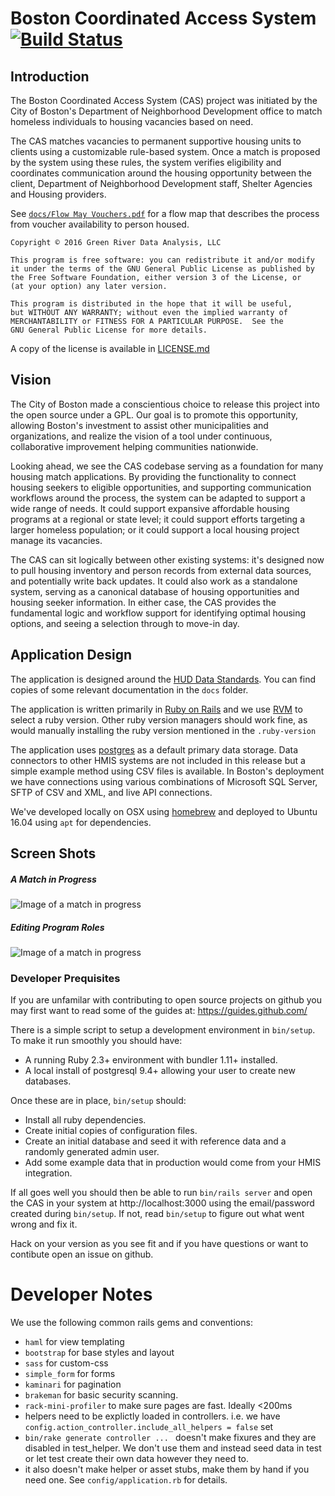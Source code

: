 # Boston Coordinated Access System [![Build Status](https://travis-ci.org/greenriver/boston-cas.svg?branch=master)](https://travis-ci.org/greenriver/boston-cas)

## Introduction
The Boston Coordinated Access System (CAS) project was initiated by the City of Boston's Department of Neighborhood Development office to match homeless individuals to housing vacancies based on need.

The CAS matches vacancies to permanent supportive housing units to clients using a customizable rule-based system. Once a match is proposed by the system using these rules, the system verifies eligibility and coordinates communication around the housing opportunity between the client, Department of Neighborhood Development staff, Shelter Agencies and Housing providers.

See [`docs/Flow May Vouchers.pdf`](https://github.com/greenriver/boston-cas/raw/master/docs/Flow%20Map%20Vouchers.pdf) for a flow map that describes the process from voucher availability to person housed.

```
Copyright © 2016 Green River Data Analysis, LLC

This program is free software: you can redistribute it and/or modify
it under the terms of the GNU General Public License as published by
the Free Software Foundation, either version 3 of the License, or
(at your option) any later version.

This program is distributed in the hope that it will be useful,
but WITHOUT ANY WARRANTY; without even the implied warranty of
MERCHANTABILITY or FITNESS FOR A PARTICULAR PURPOSE.  See the
GNU General Public License for more details.
```

A copy of the license is available in [LICENSE.md](https://github.com/greenriver/boston-cas/blob/master/LICENSE.md)

## Vision

The City of Boston made a conscientious choice to release this project into the open source under a GPL. Our goal is to promote this opportunity, allowing Boston's investment to assist other municipalities and organizations, and realize the vision of a tool under continuous, collaborative improvement helping communities nationwide.

Looking ahead, we see the CAS codebase serving as a foundation for many housing match applications. By providing the functionality to connect housing seekers to eligible opportunities, and supporting communication workflows around the process, the system can be adapted to support a wide range of needs.  It could support expansive affordable housing programs at a regional or state level; it could support efforts targeting a larger homeless population; or it could support a local housing project manage its vacancies.

The CAS can sit logically between other existing systems: it's designed now to pull housing inventory and person records from external data sources, and potentially write back updates. It could also work as a standalone system, serving as a canonical database of housing opportunities and housing seeker information. In either case, the CAS provides the fundamental logic and workflow support for identifying optimal housing options, and seeing a selection through to move-in day.

## Application Design

The application is designed around the [HUD Data Standards](https://www.hudexchange.info/programs/hmis/hmis-data-and-technical-standards/). You can find copies of some relevant documentation in the `docs` folder.

The application is written primarily in [Ruby on Rails](http://rubyonrails.org) and we use [RVM](https://rvm.io/) to select a ruby version. Other ruby version managers should work fine, as would manually installing the ruby version mentioned in the `.ruby-version`

The application uses [postgres](https://www.postgresql.org/) as a default primary data storage. Data connectors to other HMIS systems are not included in this release but a simple example method using CSV files is available. In Boston's deployment we have connections using various combinations of Microsoft SQL Server, SFTP of CSV and XML, and live API connections.

We've developed locally on OSX using [homebrew](http://brew.sh/) and deployed to Ubuntu 16.04 using `apt` for dependencies.

## Screen Shots
##### A Match in Progress
![Image of a match in progress](https://github.com/greenriver/boston-cas/blob/master/docs/screenshots/match-detail.png)
##### Editing Program Roles
![Image of a match in progress](https://github.com/greenriver/boston-cas/blob/master/docs/screenshots/rules-editing.png)

### Developer Prequisites

If you are unfamilar with contributing to open source projects on github you may first want to read some of the guides at:  https://guides.github.com/

There is a simple script to setup a development environment in `bin/setup`. To make it run smoothly you should have:

* A running Ruby 2.3+ environment with bundler 1.11+ installed.
* A local install of postgresql 9.4+ allowing your user to create new databases.

Once these are in place, `bin/setup` should:

* Install all ruby dependencies.
* Create initial copies of configuration files.
* Create an initial database and seed it with reference data and a randomly generated admin user.
* Add some example data that in production would come from your HMIS integration.

If all goes well you should then be able to run `bin/rails server` and open the CAS in your system at http://localhost:3000 using the email/password created during `bin/setup`. If not, read `bin/setup` to figure out what went wrong and fix it.

Hack on your version as you see fit and if you have questions or want to contibute open an issue on github.

# Developer Notes

We use the following common rails gems and conventions:

* `haml` for view templating
* `bootstrap` for base styles and layout
* `sass` for custom-css
* `simple_form` for forms
* `kaminari` for pagination
* `brakeman` for basic security scanning.
* `rack-mini-profiler` to make sure pages are fast. Ideally <200ms
* helpers need to be explictly loaded in controllers. i.e. we have `config.action_controller.include_all_helpers = false` set
* `bin/rake generate controller ... ` doesn't make fixures and they are disabled in test_helper. We don't use them and instead seed data in test or let test create their own data however they need to.
* it also doesn't make helper or asset stubs, make them by hand if you need one. See `config/application.rb` for details.
